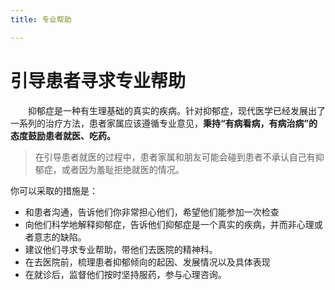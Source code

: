 ```yaml
---
title: 专业帮助

---
```

# 引导患者寻求专业帮助
&ensp;&ensp;&ensp;&ensp;抑郁症是一种有生理基础的真实的疾病。针对抑郁症，现代医学已经发展出了一系列的治疗方法，患者家属应该遵循专业意见，**秉持“有病看病，有病治病”的态度鼓励患者就医、吃药。**
   
> 在引导患者就医的过程中，患者家属和朋友可能会碰到患者不承认自己有抑郁症，或者因为羞耻拒绝就医的情况。

你可以采取的措施是：
- 和患者沟通，告诉他们你非常担心他们，希望他们能参加一次检查
- 向他们科学地解释抑郁症，告诉他们抑郁症是一个真实的疾病，并而非心理或者意志的缺陷。
- 建议他们寻求专业帮助，带他们去医院的精神科。
- 在去医院前，梳理患者抑郁倾向的起因、发展情况以及具体表现
- 在就诊后，监督他们按时坚持服药，参与心理咨询。
